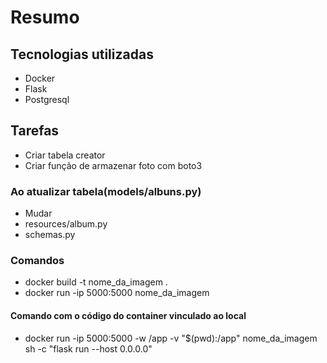 # Resumo

## Tecnologias utilizadas

- Docker
- Flask
- Postgresql

## Tarefas

- Criar tabela creator
- Criar função de armazenar foto com boto3

### Ao atualizar tabela(models/albuns.py)

- Mudar
- resources/album.py
- schemas.py

### Comandos

- docker build -t nome_da_imagem .
- docker run -ip 5000:5000 nome_da_imagem

#### Comando com o código do container vinculado ao local

- docker run -ip 5000:5000 -w /app -v "$(pwd):/app" nome_da_imagem sh -c "flask run --host 0.0.0.0"
